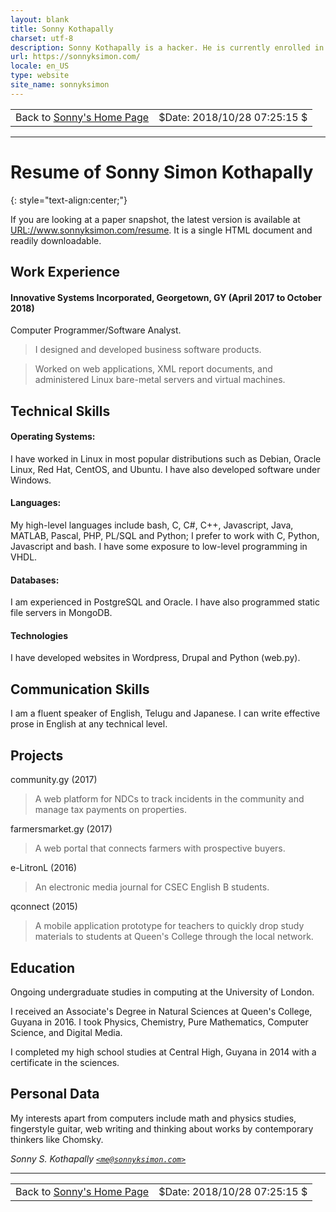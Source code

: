 ```yaml
---
layout: blank
title: Sonny Kothapally
charset: utf-8
description: Sonny Kothapally is a hacker. He is currently enrolled in a distance learning programme studying computers.
url: https://sonnyksimon.com/
locale: en_US
type: website
site_name: sonnyksimon
---
```


<table width="100%"><tbody><tr>
  <td align="left" class="no-print">Back to <a href="/">Sonny's Home Page</a></td>
  <td align="right">$Date: 2018/10/28 07:25:15 $</td>
</tr></tbody></table>

<hr/>

# Resume of Sonny Simon Kothapally
{: style="text-align:center;"}

If you are looking at a paper snapshot, the latest version is available at <URL://www.sonnyksimon.com/resume>. It is a single HTML document and readily downloadable.

## Work Experience

#### Innovative Systems Incorporated, Georgetown, GY (April 2017 to October 2018)

Computer Programmer/Software Analyst.

> I designed and developed business software products.

> Worked on web applications, XML report documents, and administered Linux bare-metal servers and virtual machines.

## Technical Skills

#### Operating Systems:

I have worked in Linux in most popular distributions such as Debian, Oracle Linux, Red Hat, CentOS, and Ubuntu. I have also developed software under Windows.

#### Languages:

My high-level languages include bash, C, C#, C++, Javascript, Java, MATLAB, Pascal, PHP, PL/SQL and Python; I prefer to work with C, Python, Javascript and bash. I have some exposure to low-level programming in VHDL.

#### Databases:

I am experienced in PostgreSQL and Oracle. I have also programmed static file servers in MongoDB.

#### Technologies

I have developed websites in Wordpress, Drupal and Python (web.py).

## Communication Skills

I am a fluent speaker of English, Telugu and Japanese. I can write effective prose in English at any technical level.

## Projects

community.gy (2017)

> A web platform for NDCs to track incidents in the community and manage tax payments on properties.

farmersmarket.gy (2017)

> A web portal that connects farmers with prospective buyers.

e-LitronL (2016)

> An electronic media journal for CSEC English B students.

qconnect (2015)

> A mobile application prototype for teachers to quickly drop study materials to students at Queen's College through the local network.

## Education

Ongoing undergraduate studies in computing at the University of London.

I received an Associate's Degree in Natural Sciences at Queen's College, Guyana in 2016. I took Physics, Chemistry, Pure Mathematics, Computer Science, and Digital Media.

I completed my high school studies at Central High, Guyana in 2014 with a certificate in the sciences.

## Personal Data

My interests apart from computers include math and physics studies, fingerstyle guitar, web writing and thinking about works by contemporary thinkers like Chomsky.

*Sonny S. Kothapally [`<me@sonnyksimon.com>`](mailto:me@sonnyksimon.com)*

<hr/>

<table width="100%"><tbody><tr>
  <td align="left" class="no-print">Back to <a href="/">Sonny's Home Page</a></td>
  <td align="right">$Date: 2018/10/28 07:25:15 $</td>
</tr></tbody></table>
